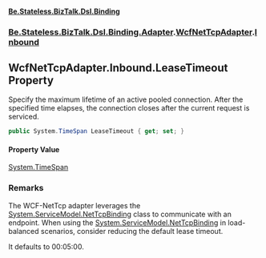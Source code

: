 #### [Be.Stateless.BizTalk.Dsl.Binding](README.md 'README')
### [Be.Stateless.BizTalk.Dsl.Binding.Adapter](Be.Stateless.BizTalk.Dsl.Binding.Adapter.md 'Be.Stateless.BizTalk.Dsl.Binding.Adapter').[WcfNetTcpAdapter](WcfNetTcpAdapter.md 'Be.Stateless.BizTalk.Dsl.Binding.Adapter.WcfNetTcpAdapter').[Inbound](WcfNetTcpAdapter.Inbound.md 'Be.Stateless.BizTalk.Dsl.Binding.Adapter.WcfNetTcpAdapter.Inbound')

## WcfNetTcpAdapter.Inbound.LeaseTimeout Property

Specify the maximum lifetime of an active pooled connection. After the specified time elapses, the connection
closes after the current request is serviced.

```csharp
public System.TimeSpan LeaseTimeout { get; set; }
```

#### Property Value
[System.TimeSpan](https://docs.microsoft.com/en-us/dotnet/api/System.TimeSpan 'System.TimeSpan')

### Remarks

The WCF-NetTcp adapter leverages the [System.ServiceModel.NetTcpBinding](https://docs.microsoft.com/en-us/dotnet/api/System.ServiceModel.NetTcpBinding 'System.ServiceModel.NetTcpBinding') class to communicate with an endpoint. When using
the [System.ServiceModel.NetTcpBinding](https://docs.microsoft.com/en-us/dotnet/api/System.ServiceModel.NetTcpBinding 'System.ServiceModel.NetTcpBinding') in load-balanced scenarios, consider reducing the default lease timeout.

It defaults to 00:05:00.